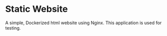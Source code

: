 # Static Website
A simple, Dockerized html website using Nginx. 
This application is used for testing. 
